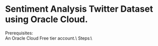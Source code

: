 # Sentiment Analysis Twitter Dataset using Oracle Cloud.

Prerequisites:\
An Oracle Cloud Free tier account.\\
Steps:\



